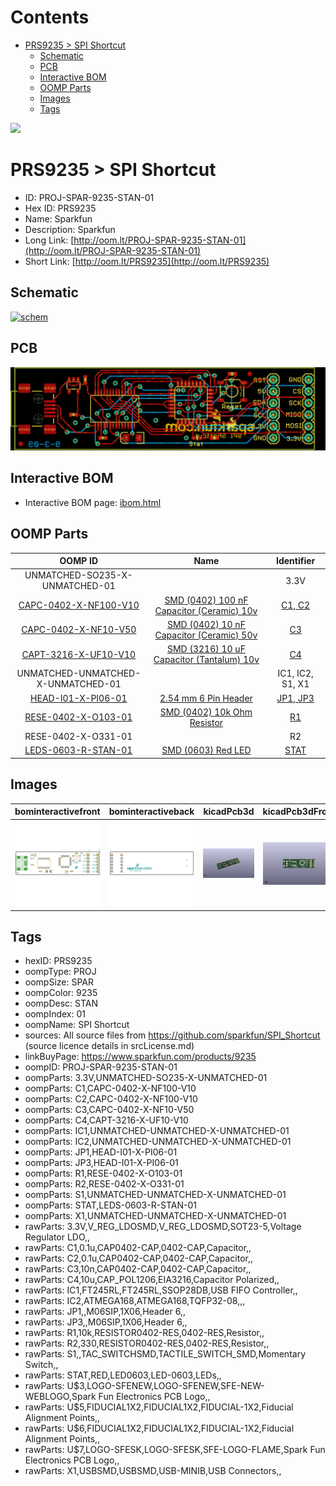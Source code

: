 



Contents
========

* [PRS9235 > SPI Shortcut](#prs9235--spi-shortcut)
	* [Schematic](#schematic)
	* [PCB](#pcb)
	* [Interactive BOM](#interactive-bom)
	* [OOMP Parts](#oomp-parts)
	* [Images](#images)
	* [Tags](#tags)
  
![][im]
# PRS9235 > SPI Shortcut

- ID: PROJ-SPAR-9235-STAN-01
- Hex ID: PRS9235
- Name: Sparkfun
- Description: Sparkfun
- Long Link: [http://oom.lt/PROJ-SPAR-9235-STAN-01](http://oom.lt/PROJ-SPAR-9235-STAN-01)
- Short Link: [http://oom.lt/PRS9235](http://oom.lt/PRS9235)

## Schematic
  
[![schem](eagleSchemImage.png)](eagleSchemImage.png)
## PCB
  
[![pcb](eagleImage.png)](eagleImage.png)
## Interactive BOM

- Interactive BOM page: [ibom.html](https://htmlpreview.github.io/?https://github.com/oomlout/oomlout_OOMP_projects/blob/main/PROJ-SPAR-9235-STAN-01/kicad/bom/ibom.html)

## OOMP Parts
  

|OOMP ID|Name|Identifier|
| :---: | :---: | :---: |
|UNMATCHED-SO235-X-UNMATCHED-01||3.3V|
|[CAPC-0402-X-NF100-V10](https://github.com/oomlout/oomlout_OOMP_parts/tree/main/CAPC-0402-X-NF100-V10/)|[SMD (0402) 100 nF Capacitor (Ceramic) 10v](https://github.com/oomlout/oomlout_OOMP_parts/tree/main/CAPC-0402-X-NF100-V10/)|[C1, C2](https://github.com/oomlout/oomlout_OOMP_parts/tree/main/CAPC-0402-X-NF100-V10/)|
|[CAPC-0402-X-NF10-V50](https://github.com/oomlout/oomlout_OOMP_parts/tree/main/CAPC-0402-X-NF10-V50/)|[SMD (0402) 10 nF Capacitor (Ceramic) 50v](https://github.com/oomlout/oomlout_OOMP_parts/tree/main/CAPC-0402-X-NF10-V50/)|[C3](https://github.com/oomlout/oomlout_OOMP_parts/tree/main/CAPC-0402-X-NF10-V50/)|
|[CAPT-3216-X-UF10-V10](https://github.com/oomlout/oomlout_OOMP_parts/tree/main/CAPT-3216-X-UF10-V10/)|[SMD (3216) 10 uF Capacitor (Tantalum) 10v](https://github.com/oomlout/oomlout_OOMP_parts/tree/main/CAPT-3216-X-UF10-V10/)|[C4](https://github.com/oomlout/oomlout_OOMP_parts/tree/main/CAPT-3216-X-UF10-V10/)|
|UNMATCHED-UNMATCHED-X-UNMATCHED-01||IC1, IC2, S1, X1|
|[HEAD-I01-X-PI06-01](https://github.com/oomlout/oomlout_OOMP_parts/tree/main/HEAD-I01-X-PI06-01/)|[2.54 mm 6 Pin Header](https://github.com/oomlout/oomlout_OOMP_parts/tree/main/HEAD-I01-X-PI06-01/)|[JP1, JP3](https://github.com/oomlout/oomlout_OOMP_parts/tree/main/HEAD-I01-X-PI06-01/)|
|[RESE-0402-X-O103-01](https://github.com/oomlout/oomlout_OOMP_parts/tree/main/RESE-0402-X-O103-01/)|[SMD (0402) 10k Ohm Resistor](https://github.com/oomlout/oomlout_OOMP_parts/tree/main/RESE-0402-X-O103-01/)|[R1](https://github.com/oomlout/oomlout_OOMP_parts/tree/main/RESE-0402-X-O103-01/)|
|RESE-0402-X-O331-01||R2|
|[LEDS-0603-R-STAN-01](https://github.com/oomlout/oomlout_OOMP_parts/tree/main/LEDS-0603-R-STAN-01/)|[SMD (0603) Red LED](https://github.com/oomlout/oomlout_OOMP_parts/tree/main/LEDS-0603-R-STAN-01/)|[STAT](https://github.com/oomlout/oomlout_OOMP_parts/tree/main/LEDS-0603-R-STAN-01/)|

## Images
  
  

|bominteractivefront|bominteractiveback|kicadPcb3d|kicadPcb3dFront|kicadPcb3dBack|eagleImage|eagleSchemImage|pcbdraw|pcbdrawback|
| :---: | :---: | :---: | :---: | :---: | :---: | :---: | :---: | :---: |
|[![bominteractivefront](bomFront_140.png)](bomFront.png)|[![bominteractiveback](bomBack_140.png)](bomBack.png)|[![kicadPcb3d](kicadPcb3d_140.png)](kicadPcb3d.png)|[![kicadPcb3dFront](kicadPcb3dFront_140.png)](kicadPcb3dFront.png)|[![kicadPcb3dBack](kicadPcb3dBack_140.png)](kicadPcb3dBack.png)|[![eagleImage](eagleImage_140.png)](eagleImage.png)|[![eagleSchemImage](eagleSchemImage_140.png)](eagleSchemImage.png)|[![pcbdraw](pcbdraw_140.png)](pcbdraw.png)|[![pcbdrawback](pcbdrawBack_140.png)](pcbdrawBack.png)|

## Tags

- hexID: PRS9235
- oompType: PROJ
- oompSize: SPAR
- oompColor: 9235
- oompDesc: STAN
- oompIndex: 01
- oompName: SPI Shortcut
- sources: All source files from https://github.com/sparkfun/SPI_Shortcut (source licence details in srcLicense.md)
- linkBuyPage: https://www.sparkfun.com/products/9235
- oompID: PROJ-SPAR-9235-STAN-01
- oompParts: 3.3V,UNMATCHED-SO235-X-UNMATCHED-01
- oompParts: C1,CAPC-0402-X-NF100-V10
- oompParts: C2,CAPC-0402-X-NF100-V10
- oompParts: C3,CAPC-0402-X-NF10-V50
- oompParts: C4,CAPT-3216-X-UF10-V10
- oompParts: IC1,UNMATCHED-UNMATCHED-X-UNMATCHED-01
- oompParts: IC2,UNMATCHED-UNMATCHED-X-UNMATCHED-01
- oompParts: JP1,HEAD-I01-X-PI06-01
- oompParts: JP3,HEAD-I01-X-PI06-01
- oompParts: R1,RESE-0402-X-O103-01
- oompParts: R2,RESE-0402-X-O331-01
- oompParts: S1,UNMATCHED-UNMATCHED-X-UNMATCHED-01
- oompParts: STAT,LEDS-0603-R-STAN-01
- oompParts: X1,UNMATCHED-UNMATCHED-X-UNMATCHED-01
- rawParts: 3.3V,V_REG_LDOSMD,V_REG_LDOSMD,SOT23-5,Voltage Regulator LDO,,
- rawParts: C1,0.1u,CAP0402-CAP,0402-CAP,Capacitor,,
- rawParts: C2,0.1u,CAP0402-CAP,0402-CAP,Capacitor,,
- rawParts: C3,10n,CAP0402-CAP,0402-CAP,Capacitor,,
- rawParts: C4,10u,CAP_POL1206,EIA3216,Capacitor Polarized,,
- rawParts: IC1,FT245RL,FT245RL,SSOP28DB,USB FIFO Controller,,
- rawParts: IC2,ATMEGA168,ATMEGA168,TQFP32-08,,,
- rawParts: JP1,,M06SIP,1X06,Header 6,,
- rawParts: JP3,,M06SIP,1X06,Header 6,,
- rawParts: R1,10k,RESISTOR0402-RES,0402-RES,Resistor,,
- rawParts: R2,330,RESISTOR0402-RES,0402-RES,Resistor,,
- rawParts: S1,,TAC_SWITCHSMD,TACTILE_SWITCH_SMD,Momentary Switch,,
- rawParts: STAT,RED,LED0603,LED-0603,LEDs,,
- rawParts: U$3,LOGO-SFENEW,LOGO-SFENEW,SFE-NEW-WEBLOGO,Spark Fun Electronics PCB Logo,,
- rawParts: U$5,FIDUCIAL1X2,FIDUCIAL1X2,FIDUCIAL-1X2,Fiducial Alignment Points,,
- rawParts: U$6,FIDUCIAL1X2,FIDUCIAL1X2,FIDUCIAL-1X2,Fiducial Alignment Points,,
- rawParts: U$7,LOGO-SFESK,LOGO-SFESK,SFE-LOGO-FLAME,Spark Fun Electronics PCB Logo,,
- rawParts: X1,USBSMD,USBSMD,USB-MINIB,USB Connectors,,



[im]: kicadPcb3d_450.png
